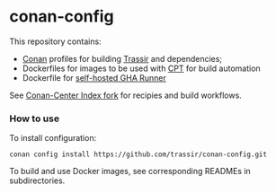 # conan-config

This repository contains:
- [Conan](https://conan.io/) profiles for building [Trassir](http://trassir.com/) and dependencies;
- Dockerfiles for images to be used with [CPT](https://github.com/conan-io/conan-package-tools) for build automation
- Dockerfile for [self-hosted GHA Runner](https://help.github.com/en/actions/hosting-your-own-runners/about-self-hosted-runners)

See [Conan-Center Index fork](https://github.com/trassir/conan-center-index) for recipies and build workflows.

### How to use

To install configuration:
```
conan config install https://github.com/trassir/conan-config.git
```

To build and use Docker images, see corresponding READMEs in subdirectories.
